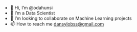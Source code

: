 - 👋 Hi, I’m @odahunsi
- 👀 I’m a Data Scientist
- 💞️ I’m looking to collaborate on Machine Learning projects
- 📫 How to reach me dansylobss@gmail.com

<!---
odahunsi/odahunsi is a ✨ special ✨ repository because its `README.md` (this file) appears on your GitHub profile.
You can click the Preview link to take a look at your changes.
--->
